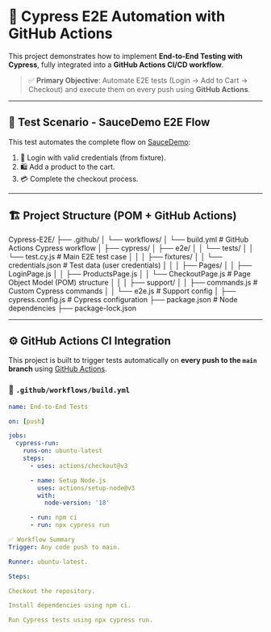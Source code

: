 # 🚀 Cypress E2E Automation with GitHub Actions

This project demonstrates how to implement **End-to-End Testing with Cypress**, fully integrated into a **GitHub Actions CI/CD workflow**.

> ✅ **Primary Objective**: Automate E2E tests (Login → Add to Cart → Checkout) and execute them on every push using **GitHub Actions**.

---

## 📌 Test Scenario - SauceDemo E2E Flow

This test automates the complete flow on [SauceDemo](https://www.saucedemo.com):

1. 🔐 Login with valid credentials (from fixture).
2. 🛍️ Add a product to the cart.
3. 💳 Complete the checkout process.

---

## 🏗️ Project Structure (POM + GitHub Actions)

Cypress-E2E/
├── .github/
│ └── workflows/
│ └── build.yml # GitHub Actions Cypress workflow
│
├── cypress/
│ ├── e2e/
│ │ └── tests/
│ │ └── test.cy.js # Main E2E test case
│ │
│ ├── fixtures/
│ │ └── credentials.json # Test data (user credentials)
│ │
│ ├── Pages/
│ │ ├── LoginPage.js
│ │ ├── ProductsPage.js
│ │ └── CheckoutPage.js # Page Object Model (POM) structure
│ │
│ ├── support/
│ │ ├── commands.js # Custom Cypress commands
│ │ └── e2e.js # Support config
│
├── cypress.config.js # Cypress configuration
├── package.json # Node dependencies
├── package-lock.json

---

## ⚙️ GitHub Actions CI Integration

This project is built to trigger tests automatically on **every push to the `main` branch** using [GitHub Actions](https://docs.github.com/en/actions/concepts/overview).

### 🔧 `.github/workflows/build.yml`

```yaml
name: End-to-End Tests

on: [push]

jobs:
  cypress-run:
    runs-on: ubuntu-latest
    steps:
      - uses: actions/checkout@v3

      - name: Setup Node.js
        uses: actions/setup-node@v3
        with:
          node-version: '18'

      - run: npm ci
      - run: npx cypress run

✅ Workflow Summary
Trigger: Any code push to main.

Runner: ubuntu-latest.

Steps:

Checkout the repository.

Install dependencies using npm ci.

Run Cypress tests using npx cypress run.

